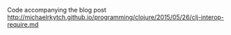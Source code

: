 Code accompanying the blog post http://michaelrkytch.github.io/programming/clojure/2015/05/26/clj-interop-require.md
